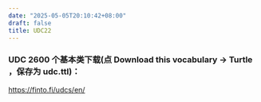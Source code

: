 ```yaml
---
date: "2025-05-05T20:10:42+08:00"
draft: false
title: UDC22
---
```


### UDC 2600 个基本类下载(点 Download this vocabulary → Turtle ，保存为 udc.ttl)：

https://finto.fi/udcs/en/